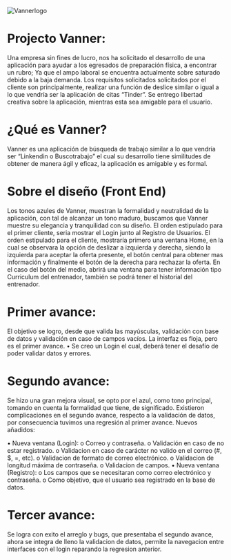 ![Vannerlogo](https://github.com/user-attachments/assets/f77da172-6536-420a-9a7d-553d183a21e4)



# Projecto Vanner: 

Una empresa sin fines de lucro, nos ha solicitado el desarrollo de una aplicación para ayudar a los egresados de preparación física, a encontrar un rubro; Ya que el ampo laboral se encuentra actualmente sobre saturado debido a la baja demanda.
Los requisitos solicitados solicitados por el cliente son principalmente, realizar una función de deslice similar o igual a lo que vendría ser la aplicación de citas “Tinder”.
Se entrego libertad creativa sobre la aplicación, mientras esta sea amigable para el usuario.

# ¿Qué es Vanner?

Vanner es una aplicación de búsqueda de trabajo similar a lo que vendría ser “Linkendin o Buscotrabajo” el cual su desarrollo tiene similitudes de obtener de manera ágil y eficaz, la aplicación es amigable y es formal.

# Sobre el diseño (Front End)

Los tonos azules de Vanner, muestran la formalidad y neutralidad de la aplicación, con tal de alcanzar un tono maduro,  buscamos que Vanner muestre su elegancia y tranquilidad con su diseño.
El orden estipulado para el primer cliente, seria mostrar el Login junto al  Registro de Usuarios. 
El orden estipulado para el cliente, mostraría primero  una ventana Home, en la cual se observara la opción de  deslizar a izquierda y derecha, siendo la izquierda para aceptar la oferta presente, el botón central para obtener mas información y finalmente el botón de la derecha para rechazar la oferta.
En el caso del botón del medio, abrirá una ventana para tener información tipo Curriculum del entrenador, también se podrá tener el historial del entrenador.

# Primer avance:

El objetivo se logro, desde que valida las mayúsculas, validación con base de datos y validación en caso de campos vacíos.
La interfaz es floja, pero es el primer avance.
•	Se creo un Login el cual, deberá tener el desafío de poder validar datos y errores.

# Segundo avance:

Se hizo una gran mejora visual, se opto por el azul, como tono principal, tomando en cuenta la formalidad que tiene, de significado.
Existieron complicaciones en el segundo avance, respecto a la validación de datos, por consecuencia tuvimos una regresión al primer avance.
Nuevos añadidos:

•	Nueva ventana (Login):
    o	Correo y contraseña.
    o	Validación en caso de no estar registrado.
    o	Validacion en caso de carácter no valido en el correo (#, $, =, etc).
    o	Validacion de formato de correo electrónico.
    o	Validacion de longitud máxima de contraseña.
    o	Validacion de campos.
•	Nueva ventana (Registro):
    o	Los campos que se necesitaran como correo electrónico y contraseña.
    o	Como objetivo, que el usuario sea registrado en la base de datos.

# Tercer avance:

Se logra con exito el arreglo y bugs, que presentaba el segundo avance, ahora se integra de lleno la validacion de datos, permite la navegacion entre interfaces
con el login reparando la regresion anterior.



